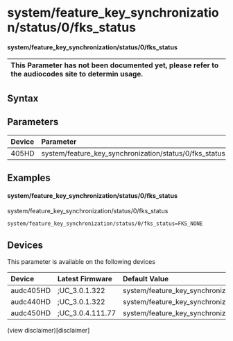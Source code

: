 ﻿---
description: system/feature_key_synchronization/status/0/fks_status
search: false
---

# system/feature_key_synchronization/status/0/fks_status

#### system/feature_key_synchronization/status/0/fks_status


| This Parameter has not been documented yet, please refer to the audiocodes site to determin usage.  | 
| :--- |

## Syntax

## Parameters
|Device|Parameter|value|Description|
|:---|:---|:---|:---|
| 405HD | system/feature_key_synchronization/status/0/fks_status |  |  |

## Examples
#### system/feature_key_synchronization/status/0/fks_status

system/feature_key_synchronization/status/0/fks_status

```
system/feature_key_synchronization/status/0/fks_status=FKS_NONE
```

## Devices
This parameter is available on the following devices

| Device | Latest Firmware | Default Value |
|:---|:---|:---|
| audc405HD | ;UC_3.0.1.322 | system/feature_key_synchronization/status/0/fks_status=FKS_NONE 
| audc440HD | ;UC_3.0.1.322 | system/feature_key_synchronization/status/0/fks_status=FKS_NONE 
| audc450HD | ;UC_3.0.4.111.77 | system/feature_key_synchronization/status/0/fks_status=FKS_NONE 

(view disclaimer)[disclaimer]
